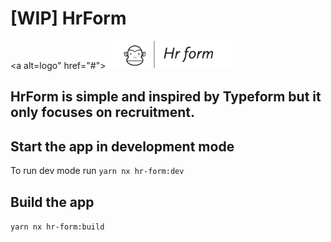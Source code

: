 # [WIP] HrForm

<a alt=logo" href="#"><img src="https://raw.githubusercontent.com/haku-d/hr-form/main/apps/hr-form/public/img/logo.png" height="45"></a>

## HrForm is simple and inspired by Typeform but it only focuses on recruitment.

## Start the app in development mode

To run dev mode run `yarn nx hr-form:dev`

## Build the app

`yarn nx hr-form:build`
